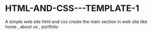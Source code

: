 # HTML-AND-CSS---TEMPLATE-1
A simple web site html and css 
create the main section in web site like home , about us , portfolio
